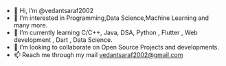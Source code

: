 - 👋 Hi, I’m @vedantsaraf2002
- 👀 I’m interested in Programming,Data Science,Machine Learning and many more.
- 🌱 I’m currently learning C/C++, Java, DSA, Python , Flutter , Web development , Dart , Data Science.
- 💞️ I’m looking to collaborate on Open Source Projects and developments.
- 📫 Reach me through my mail vedantsaraf2002@gmail.com


<!---
vedantsaraf2002/vedantsaraf2002 is a ✨ special ✨ repository because its `README.md` (this file) appears on your GitHub profile.
You can click the Preview link to take a look at your changes.
--->

